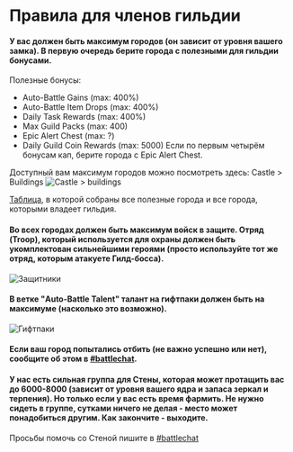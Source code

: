 <!-- Global site tag (gtag.js) - Google Analytics -->
<script async src="https://www.googletagmanager.com/gtag/js?id=G-F8TEC9SJFD"></script>
<script>
  window.dataLayer = window.dataLayer || [];
  function gtag(){dataLayer.push(arguments);}
  gtag('js', new Date());

  gtag('config', 'G-F8TEC9SJFD');
</script>

# Правила для членов гильдии
#### У вас должен быть максимум городов (он зависит от уровня вашего замка). В первую очередь берите города с полезными для гильдии бонусами.
Полезные бонусы:
* Auto-Battle Gains (max: 400%)
* Auto-Battle Item Drops (max: 400%)
* Daily Task Rewards (max: 400%)
* Max Guild Packs (max: 400)
* Epic Alert Chest (max: ?)
* Daily Guild Coin Rewards (max: 5000)
Если по первым четырём бонусам кап, берите города с Epic Alert Chest.

Доступный вам максимум городов можно посмотреть здесь:
Castle > Buildings
![Castle > buildings](https://cdn.discordapp.com/attachments/789216608858013727/800428492948373504/Rule1.png)

[Таблица](https://docs.google.com/spreadsheets/d/14IjyH2nUueCSod4uJ31Q7WXL_A9r9VvIZ1eJrlbtD8c/edit?usp=sharing), в которой собраны все полезные города и все города, которыми владеет гильдия.
  
#### Во всех городах должен быть максимум войск в защите. Отряд (Troop), который используется для охраны должен быть укомплектован сильнейшими героями (просто используйте тот же отряд, которым атакуете Гилд-босса).
![Защитники](https://cdn.discordapp.com/attachments/789216608858013727/800428789937995836/Rule2.png)

#### В ветке "Auto-Battle Talent" талант на гифтпаки должен быть на максимуме (насколько это возможно).
![Гифтпаки](https://cdn.discordapp.com/attachments/789216608858013727/800428872033239100/Rule3.png)

#### Если ваш город  попытались отбить (не важно успешно или нет), сообщите об этом в [#battlechat](https://discord.com/channels/713844868165927003/724660107056775180).

#### У нас есть сильная группа для Стены, которая может протащить вас до 6000-8000 (зависит от уровня вашего ядра и запаса зеркал и терпения). Но только если у вас есть время фармить. Не нужно сидеть в группе, сутками ничего не делая - место может понадобиться другим. Как закончите - выходите.
Просьбы помочь со Стеной пишите в [#battlechat](https://discord.com/channels/713844868165927003/724660107056775180)
